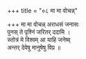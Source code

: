 +++
title = "०८ मा मा वोचन्न्"

+++
मा मा वोचन्न् अराधसं जनासः  
पुनस् ते पृश्निं जरितर् ददामि ।  
स्तोत्रं मे विश्वम् आ याहि जनेष्व्  
अन्तर् देवेषु मानुषेषु विप्र ॥